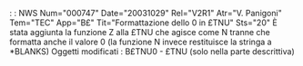  :  : NWS Num="000747" Date="20031029" Rel="V2R1" Atr="V. Panigoni" Tem="TEC" App="B£" Tit="Formattazione dello 0 in £TNU" Sts="20"
È stata aggiunta la funzione Z alla £TNU che agisce come N tranne che formatta anche il valore 0 (la funzione N invece restituisce la stringa a \*BLANKS)
Oggetti modificati :  B£TNU0  - £TNU (solo nella parte descrittiva)

